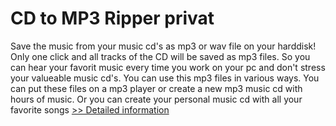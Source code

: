 # CD to MP3 Ripper privat
Save the music from your music cd's as mp3 or wav file on your harddisk! Only one click and all tracks of the CD will be saved as mp3 files. So you can hear your favorit music every time you work on your pc and don't stress your valueable music cd's. You can use this mp3 files in various ways. You can put these files on a mp3 player or create a new mp3 music cd with hours of music. Or you can create your personal music cd with all your favorite songs
[>> Detailed information](https://secure.shareit.com/shareit/product.html?productid=300060435&affiliateid=200057808)